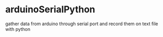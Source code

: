 # arduinoSerialPython
gather data from arduino through serial port and record them on text file with python
